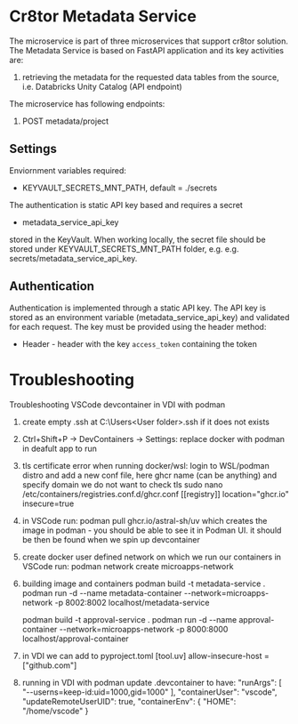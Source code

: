 # Cr8tor Metadata Service

The microservice is part of three microservices that support cr8tor solution. The Metadata Service is based on FastAPI application and its key activities are:
1) retrieving the metadata for the requested data tables from the source, i.e. Databricks Unity Catalog (API endpoint)

The microservice has following endpoints:
1) POST metadata/project

## Settings

Enviornment variables required:
* KEYVAULT_SECRETS_MNT_PATH, default = ./secrets
   
The authentication is static API key based and requires a secret
* metadata_service_api_key 

stored in the KeyVault. When working locally, the secret file should be stored under KEYVAULT_SECRETS_MNT_PATH folder, e.g. e.g. secrets/metadata_service_api_key.

## Authentication

Authentication is implemented through a static API key. The API key is stored as an environment variable (metadata_service_api_key) and validated for each request. The key must be provided using the header method:
* Header - header with the key ```access_token``` containing the token

# Troubleshooting
Troubleshooting VSCode devcontainer in VDI with podman
1. create empty .ssh at C:\Users\<User folder>\.ssh if it does not exists
2. Ctrl+Shift+P -> DevContainers -> Settings: replace docker with podman in deafult app to run
3. tls certificate error when running docker/wsl:
	login to WSL/podman distro and add a new conf file, here ghcr name (can be anything) and specify domain we do not want to check tls
	sudo nano /etc/containers/registries.conf.d/ghcr.conf
		[[registry]]
		location="ghcr.io"
		insecure=true
4. in VSCode run:
	podman pull ghcr.io/astral-sh/uv
	which creates the image in podman - you should be able to see it in Podman UI.
	it should be then be found when we spin up devcontainer
5. create docker user defined network on which we run our containers
   in VSCode run:
   podman network create microapps-network
6. building image and containers
	podman build -t metadata-service .
	podman run -d --name metadata-container --network=microapps-network -p 8002:8002 localhost/metadata-service

	podman build -t approval-service .
	podman run -d --name approval-container --network=microapps-network -p 8000:8000 localhost/approval-container
7. in VDI we can add to pyproject.toml
[tool.uv]
allow-insecure-host = ["github.com"]
8. running in VDI with podman update .devcontainer to have:
 "runArgs": [
  "--userns=keep-id:uid=1000,gid=1000"
 ],
 "containerUser": "vscode",
 "updateRemoteUserUID": true,
 "containerEnv": {
   "HOME": "/home/vscode"
 }
 
